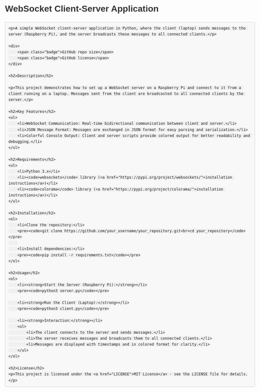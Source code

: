 <!DOCTYPE html>
<html lang="en">
<head>
    <meta charset="UTF-8">
    <meta name="viewport" content="width=device-width, initial-scale=1.0">
    <title>WebSocket Client-Server Application</title>
    <style>
        body {
            font-family: Arial, sans-serif;
            line-height: 1.6;
            max-width: 800px;
            margin: 0 auto;
            padding: 20px;
        }
        h1, h2, h3 {
            color: #333;
        }
        code {
            background-color: #f0f0f0;
            padding: 2px 5px;
            border-radius: 4px;
            font-family: Consolas, monospace;
        }
        pre {
            background-color: #f8f8f8;
            padding: 10px;
            border: 1px solid #ccc;
            border-radius: 4px;
            white-space: pre-wrap;
        }
        .badge {
            display: inline-block;
            font-size: 0.8em;
            font-weight: bold;
            color: #fff;
            background-color: #007bff;
            padding: 4px 8px;
            border-radius: 4px;
        }
    </style>
</head>
<body>
    <h1>WebSocket Client-Server Application</h1>

    <p>A simple WebSocket client-server application in Python, where the client (laptop) sends messages to the server (Raspberry Pi), and the server broadcasts these messages to all connected clients.</p>

    <div>
        <span class="badge">GitHub repo size</span>
        <span class="badge">GitHub license</span>
    </div>

    <h2>Description</h2>

    <p>This project demonstrates how to set up a WebSocket server on a Raspberry Pi and connect to it from a client running on a laptop. Messages sent from the client are broadcasted to all connected clients by the server.</p>

    <h2>Key Features</h2>
    <ul>
        <li>WebSocket Communication: Real-time bidirectional communication between client and server.</li>
        <li>JSON Message Format: Messages are exchanged in JSON format for easy parsing and serialization.</li>
        <li>Colorful Console Output: Client and server scripts provide colored output for better readability and debugging.</li>
    </ul>

    <h2>Requirements</h2>
    <ul>
        <li>Python 3.x</li>
        <li><code>websockets</code> library (<a href="https://pypi.org/project/websockets/">installation instructions</a>)</li>
        <li><code>colorama</code> library (<a href="https://pypi.org/project/colorama/">installation instructions</a>)</li>
    </ul>

    <h2>Installation</h2>
    <ol>
        <li>Clone the repository:</li>
        <pre><code>git clone https://github.com/your_username/your_repository.git<br>cd your_repository</code></pre>
        
        <li>Install dependencies:</li>
        <pre><code>pip install -r requirements.txt</code></pre>
    </ol>

    <h2>Usage</h2>
    <ol>
        <li><strong>Start the Server (Raspberry Pi):</strong></li>
        <pre><code>python3 server.py</code></pre>

        <li><strong>Run the Client (Laptop):</strong></li>
        <pre><code>python3 client.py</code></pre>

        <li><strong>Interaction:</strong></li>
        <ul>
            <li>The client connects to the server and sends messages.</li>
            <li>The server receives messages and broadcasts them to all connected clients.</li>
            <li>Messages are displayed with timestamps and in colored format for clarity.</li>
        </ul>
    </ol>

    <h2>License</h2>
    <p>This project is licensed under the <a href="LICENSE">MIT License</a> - see the LICENSE file for details.</p>

</body>
</html>
